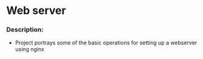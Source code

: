 # Web server
### Description:
* Project portrays some of the basic operations for setting up a webserver using nginx
